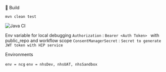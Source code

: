 :rocket: Build

`mvn clean test`


![Java CI](https://github.com/ProjectEKA/ProjectEKATests/workflows/Java%20CI/badge.svg?branch=master)

Env variable for local debugging
`Authorization` : `Bearer <Auth Token> ` with public_repo and workflow scope
`ConsentManagerSecret` : `Secret to generate JWT token with HIP service`

Environments

`env = ncg`
`env = nhsDev, nhsUAT, nhsSandbox `

